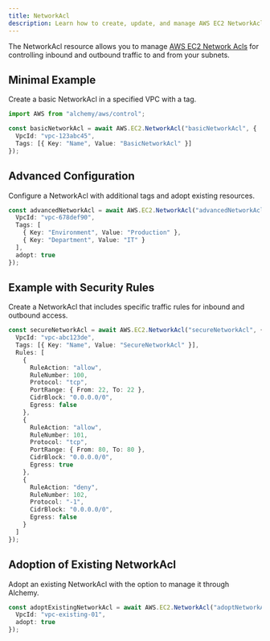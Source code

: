 ```yaml
---
title: NetworkAcl
description: Learn how to create, update, and manage AWS EC2 NetworkAcls using Alchemy Cloud Control.
---
```


The NetworkAcl resource allows you to manage [AWS EC2 Network Acls](https://docs.aws.amazon.com/ec2/latest/userguide/) for controlling inbound and outbound traffic to and from your subnets.

## Minimal Example

Create a basic NetworkAcl in a specified VPC with a tag.

```ts
import AWS from "alchemy/aws/control";

const basicNetworkAcl = await AWS.EC2.NetworkAcl("basicNetworkAcl", {
  VpcId: "vpc-123abc45",
  Tags: [{ Key: "Name", Value: "BasicNetworkAcl" }]
});
```

## Advanced Configuration

Configure a NetworkAcl with additional tags and adopt existing resources.

```ts
const advancedNetworkAcl = await AWS.EC2.NetworkAcl("advancedNetworkAcl", {
  VpcId: "vpc-678def90",
  Tags: [
    { Key: "Environment", Value: "Production" },
    { Key: "Department", Value: "IT" }
  ],
  adopt: true
});
```

## Example with Security Rules

Create a NetworkAcl that includes specific traffic rules for inbound and outbound access.

```ts
const secureNetworkAcl = await AWS.EC2.NetworkAcl("secureNetworkAcl", {
  VpcId: "vpc-abc123de",
  Tags: [{ Key: "Name", Value: "SecureNetworkAcl" }],
  Rules: [
    {
      RuleAction: "allow",
      RuleNumber: 100,
      Protocol: "tcp",
      PortRange: { From: 22, To: 22 },
      CidrBlock: "0.0.0.0/0",
      Egress: false
    },
    {
      RuleAction: "allow",
      RuleNumber: 101,
      Protocol: "tcp",
      PortRange: { From: 80, To: 80 },
      CidrBlock: "0.0.0.0/0",
      Egress: true
    },
    {
      RuleAction: "deny",
      RuleNumber: 102,
      Protocol: "-1",
      CidrBlock: "0.0.0.0/0",
      Egress: false
    }
  ]
});
```

## Adoption of Existing NetworkAcl

Adopt an existing NetworkAcl with the option to manage it through Alchemy.

```ts
const adoptExistingNetworkAcl = await AWS.EC2.NetworkAcl("adoptNetworkAcl", {
  VpcId: "vpc-existing-01",
  adopt: true
});
```